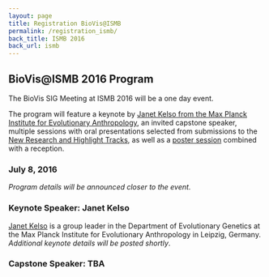 ```yaml
---
layout: page
title: Registration BioVis@ISMB
permalink: /registration_ismb/
back_title: ISMB 2016
back_url: ismb
---
```

## BioVis@ISMB 2016 Program

The BioVis SIG Meeting at ISMB 2016 will be a one day event.



The program will feature a keynote by [Janet Kelso from the Max Planck Institute for Evolutionary Anthropology](http://www.eva.mpg.de/genetics/bioinformatics/overview.html), an invited capstone speaker, multiple sessions with oral presentations selected from submissions to the [New Research and Highlight Tracks](/2016/submission_ismb), as well as a [poster session](/2016/submission_ismb) combined with a reception.

### July 8, 2016

*Program details will be announced closer to the event.*

### Keynote Speaker: Janet Kelso

[Janet Kelso](http://www.eva.mpg.de/genetics/bioinformatics/overview.html) is a group leader in the Department of Evolutionary Genetics at the Max Planck Institute for Evolutionary Anthropology in Leipzig, Germany. _Additional keynote details will be posted shortly_.

### Capstone Speaker: TBA